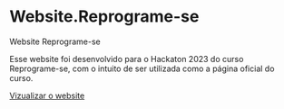 # Website.Reprograme-se

Website Reprograme-se

Esse website foi desenvolvido para o Hackaton 2023 do curso Reprograme-se, com o intuito de ser utilizada como a página oficial do curso.

<a  href="https://fernandahaese.github.io/Website.Reprograme-se/index.html"> Vizualizar o website</a>
